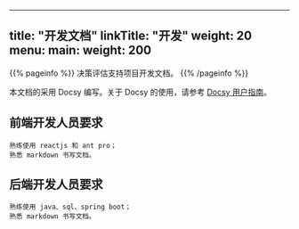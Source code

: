
---
title: "开发文档"
linkTitle: "开发"
weight: 20
menu:
  main:
    weight: 200
---

{{% pageinfo %}}
决策评估支持项目开发文档。
{{% /pageinfo %}}

本文档的采用 Docsy 编写。关于 Docsy 的使用，请参考 [Docsy 用户指南](https://docsy.dev/docs/)。


## 前端开发人员要求
    熟练使用 reactjs 和 ant pro；
    熟悉 markdown 书写文档。

## 后端开发人员要求
    熟练使用 java、sql、spring boot；
    熟悉 markdown 书写文档。

